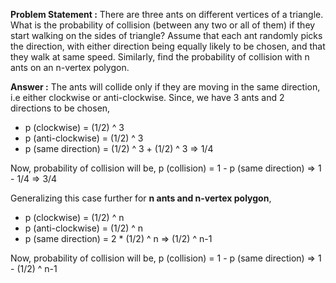 **Problem Statement :** There are three ants on different vertices of a triangle. What is the probability of collision (between any two or all of them) if they start walking on the sides of triangle? Assume that each ant randomly picks the direction, with either direction being equally likely to be chosen, and that they walk at same speed.
Similarly, find the probability of collision  with n ants on an n-vertex polygon.

**Answer :** The ants will collide only if they are moving in the same direction, i.e either clockwise or anti-clockwise. Since, we have 3 ants and 2 directions to be chosen,
- p (clockwise) = (1/2) ^ 3
- p (anti-clockwise) = (1/2) ^ 3
- p (same direction) = (1/2) ^ 3 + (1/2) ^ 3 => 1/4

Now, probability of collision will be,
p (collision) = 1 - p (same direction) => 1 - 1/4 => 3/4 

Generalizing this case further for **n ants and n-vertex polygon**,
- p (clockwise) = (1/2) ^ n
- p (anti-clockwise) = (1/2) ^ n
- p (same direction) = 2 * (1/2) ^ n => (1/2) ^ n-1

Now, probability of collision will be,
p (collision) = 1 - p (same direction) => 1 - (1/2) ^ n-1